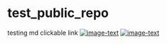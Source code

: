# test_public_repo

testing md clickable link
[![image-text](https://www.gstatic.com/webp/gallery/1.jpg)](https://camper.com)
[![image-text](:blush:)](https://camper.com)


